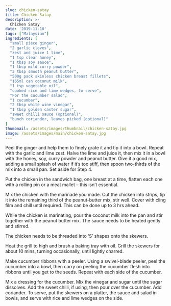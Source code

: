```yaml
---
slug: chicken-satay
title: Chicken Satay
description: >-
  Chicken Satay
date: '2019-11-10'
tags: ["Malaysian"]
ingredients: [
  "small piece ginger",
  "2 garlic cloves",
  "zest and juice 1 lime",
  "1 tsp clear honey",
  "1 tbsp soy sauce",
  "1 tbsp mild curry powder",
  "3 tbsp smooth peanut butter",
  "500g pack skinless chicken breast fillets",
  "165ml can coconut milk",
  "1 tsp vegetable oil",
  "cooked rice and lime wedges, to serve",
  "For the cucumber salad",
  "1 cucumber",
  "2 tbsp white wine vinegar",
  "1 tbsp golden caster sugar",
  "sweet chilli sauce (optional)",
  "bunch coriander, leaves picked (optional)"
]
thumbnail: /assets/images/thumbnail/chicken-satay.jpg
image: /assets/images/main/chicken-satay.jpg
---
```


Peel the ginger and help them to finely grate it and tip it into a bowl. Repeat with the garlic and lime zest. Halve the lime and juice it, then mix it in a bowl with the honey, soy, curry powder and peanut butter. Give it a good mix, adding a small splash of water if it’s too stiff, then spoon two-thirds of the mix into a small pan. Set aside for Step 4.

Put the chicken in the sandwich bag, one breast at a time, flatten each one with a rolling pin or a meat mallet – this isn’t essential.

Mix the chicken with the marinade you made. Cut the chicken into strips, tip it into the remaining third of the peanut-butter mix, stir well. Cover with cling film and chill until required. This can be done up to 3 hrs ahead.

While the chicken is marinating, pour the coconut milk into the pan and stir together with the peanut butter mix. The sauce needs to be heated gently and stirred.

The chicken needs to be threaded into ‘S’ shapes onto the skewers.

Heat the grill to high and brush a baking tray with oil. Grill the skewers for about 10 mins, turning occasionally, until lightly charred.

Make cucumber ribbons with a peeler. Using a swivel-blade peeler, peel the cucumber into a bowl, then carry on peeling the cucumber flesh into ribbons until you get to the seeds. Repeat with each side of the cucumber.

Mix a dressing for the cucumber. Mix the vinegar and sugar until the sugar dissolves. Add the sweet chilli, if using, then pour over the cucumber. Add coriander. To serve, put the skewers on a platter, the sauce and salad in bowls, and serve with rice and lime wedges on the side.

